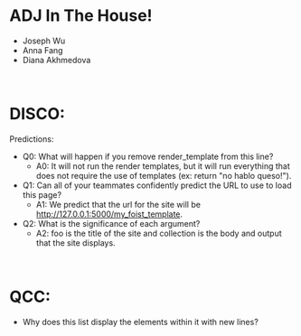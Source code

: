 # ADJ In The House!
* Joseph Wu
* Anna Fang
* Diana Akhmedova

<br>

# DISCO:
Predictions:
* Q0: What will happen if you remove render_template from this line?
  * A0: It will not run the render templates, but it will run everything that does not require the use of templates (ex: return "no hablo queso!").
* Q1: Can all of your teammates confidently predict the URL to use to load this page?
  * A1: We predict that the url for the site will be http://127.0.0.1:5000/my_foist_template.
* Q2: What is the significance of each argument?
  * A2: foo is the title of the site and collection is the body and output that the site displays.

<br>

# QCC:
* Why does this list display the elements within it with new lines?
